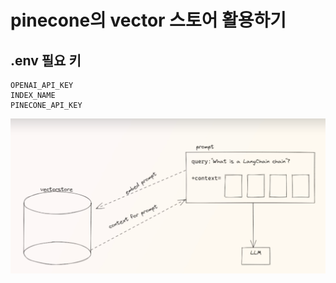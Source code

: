 # pinecone의 vector 스토어 활용하기

## .env 필요 키
```
OPENAI_API_KEY
INDEX_NAME
PINECONE_API_KEY
```

![retrieval](./images/img.png)